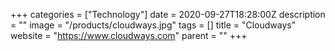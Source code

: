 +++
categories = ["Technology"]
date = 2020-09-27T18:28:00Z
description = ""
image = "/products/cloudways.jpg"
tags = []
title = "Cloudways"
website = "https://www.cloudways.com"
parent = ""
+++
